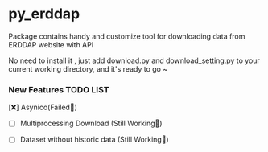 # py_erddap
Package contains handy and customize tool for downloading data from ERDDAP website with API

No need to install it , just add download.py and download_setting.py to your current working directory, and it's ready to go ~

### New Features TODO LIST
[:x:] Asynico(Failed:bug:)
- [ ] Multiprocessing Download (Still Working:bicyclist:)
- [ ] Dataset without historic data (Still Working:bicyclist:)


